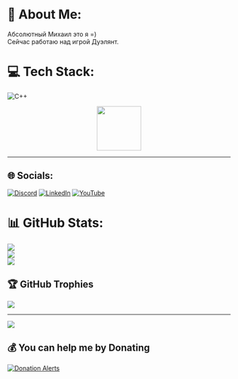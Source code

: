 # 💫 About Me:
Абсолютный Михаил это я =)<br>Сейчас работаю над игрой Дуэлянт.

# 💻 Tech Stack:
![C++](https://img.shields.io/badge/c++-%2300599C.svg?style=for-the-badge&logo=c%2B%2B&logoColor=white)

<div id="header" align="center">
  <img src="https://media.giphy.com/media/I8HijDw5wDESNMyzRv/giphy-downsized-large.gif" width="100"/>
</div>


---
## 🌐 Socials:
[![Discord](https://img.shields.io/badge/Discord-%237289DA.svg?logo=discord&logoColor=white)](https://discord.gg/https://discord.gg/NkwZ8pqyS6) [![LinkedIn](https://img.shields.io/badge/LinkedIn-%230077B5.svg?logo=linkedin&logoColor=white)](https://linkedin.com/in/https://www.linkedin.com/in/mikhail-e/) [![YouTube](https://img.shields.io/badge/YouTube-%23FF0000.svg?logo=YouTube&logoColor=white)](https://youtube.com/@www.youtube.com/@i_created_this) 


# 📊 GitHub Stats:
![](https://github-readme-stats.vercel.app/api?username=romandviski&theme=dark&hide_border=false&include_all_commits=false&count_private=true)<br/>
![](https://github-readme-streak-stats.herokuapp.com/?user=romandviski&theme=dark&hide_border=false)<br/>
![](https://github-readme-stats.vercel.app/api/top-langs/?username=romandviski&theme=dark&hide_border=false&include_all_commits=false&count_private=true&layout=compact)


## 🏆 GitHub Trophies
![](https://github-profile-trophy.vercel.app/?username=romandviski&theme=radical&no-frame=false&no-bg=true&margin-w=4)

---
[![](https://visitcount.itsvg.in/api?id=romandviski&icon=0&color=0)](https://visitcount.itsvg.in)

  ## 💰 You can help me by Donating
  [![Donation Alerts](https://img.shields.io/badge/Buy%20Me%20a%20Coffee-ffdd00?style=for-the-badge&logo=buy-me-a-coffee&logoColor=black)](https://buymeacoffee.com/https://www.donationalerts.com/r/mikhail_e) 



<!--
**romandviski/romandviski** is a ✨ _special_ ✨ repository because its `README.md` (this file) appears on your GitHub profile.

### Hi there 👋
https://proglib.io/p/kak-kreativno-oformit-profil-na-github-chtoby-on-privlekal-vnimanie-2022-03-17


Here are some ideas to get you started:

- 🔭 I’m currently working on ...
- 🌱 I’m currently learning ...
- 👯 I’m looking to collaborate on ...
- 🤔 I’m looking for help with ...
- 💬 Ask me about ...
- 📫 How to reach me: ...
- 😄 Pronouns: ...
- ⚡ Fun fact: ...
-->
